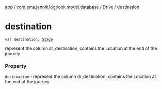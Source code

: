 [app](../../index.md) / [com.ema.jannik.logbook.model.database](../index.md) / [Drive](index.md) / [destination](./destination.md)

# destination

`var destination: `[`Stage`](../-stage/index.md)

represent the column dr_destination, contains the Location at the end of the journey

### Property

`destination` - represent the column dr_destination, contains the Location at the end of the journey